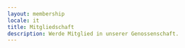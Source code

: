 ```yaml
---
layout: membership
locale: it
title: Mitgliedschaft
description: Werde Mitglied in unserer Genossenschaft.
---
```

